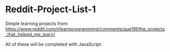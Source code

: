 # Reddit-Project-List-1
Simple learning projects from: https://www.reddit.com/r/learnprogramming/comments/aue19f/the_projects_that_helped_me_learn/

All of these will be completed with JavaScript. 
